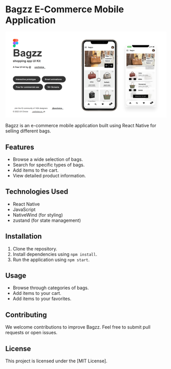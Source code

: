 # Bagzz E-Commerce Mobile Application

![Bagzz Logo](./bagzz-logo.png)

Bagzz is an e-commerce mobile application built using React Native for selling different bags.

## Features

- Browse a wide selection of bags.
- Search for specific types of bags.
- Add items to the cart.
- View detailed product information.

## Technologies Used

- React Native
- JavaScript
- NativeWind (for styling)
- zustand (for state management)

## Installation

1. Clone the repository.
2. Install dependencies using `npm install`.
4. Run the application using `npm start`.

## Usage

- Browse through categories of bags.
- Add items to your cart.
- Add items to your favorites.

## Contributing

We welcome contributions to improve Bagzz. Feel free to submit pull requests or open issues.

## License

This project is licensed under the [MIT License].
